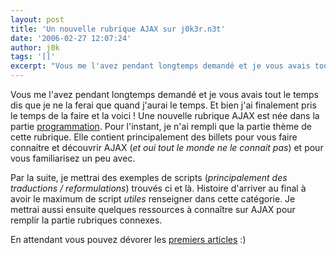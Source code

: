 ```yaml
---
layout: post
title: 'Un nouvelle rubrique AJAX sur j0k3r.n3t'
date: '2006-02-27 12:07:24'
author: j0k
tags: '[]'
excerpt: "Vous me l'avez pendant longtemps demandé et je vous avais tout le temps dis que je ne la ferai que quand j'aurai le temps. Et bien j'ai finalement pris le temps de la faire et la voici !     \nUne nouvelle rubrique AJAX est née dans la partie [programmation](http://www.j0k3r.net/programmation.html). Pour l'instant, je n'ai rempli que la partie thème de      …"
---
```


Vous me l'avez pendant longtemps demandé et je vous avais tout le temps dis que je ne la ferai que quand j'aurai le temps. Et bien j'ai finalement pris le temps de la faire et la voici !
Une nouvelle rubrique AJAX est née dans la partie [programmation](http://www.j0k3r.net/programmation.html). Pour l'instant, je n'ai rempli que la partie thème de cette rubrique. Elle contient principalement des billets pour vous faire connaitre et découvrir AJAX (*et oui tout le monde ne le connait pas*) et pour vous familiarisez un peu avec.

Par la suite, je mettrai des exemples de scripts (*principalement des traductions / reformulations*) trouvés ci et là. Histoire d'arriver au final à avoir le maximum de script _utiles_ renseigner dans cette catégorie.   Je mettrai aussi ensuite quelques ressources à connaître sur AJAX pour remplir la partie rubriques connexes.

En attendant vous pouvez dévorer les [premiers articles](http://www.j0k3r.net/ajax-index-0.html) :)
